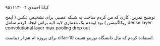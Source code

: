 کیانا احمدی
۹۵۱۱۱۳۰۰۴

توضیح تمرین:
کاری که من کردم ساخت یه شبکه عصبی برای تشخیص عکس ( ایمج ریکاگنیشن ) بود
اومدم یک معماری لایه لایه براش ایجاد کردم شامل 
dense layer
convolutional layer
max pooling
drop out

برای پروژه ام هم از دیتاست cifar-10 استفاده کردم که مال دانشگاه تورنتو هست. 


